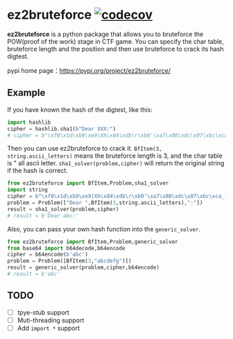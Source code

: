 # ez2bruteforce [![codecov](https://codecov.io/gh/syheliel/ez2bruteforce/branch/main/graph/badge.svg?token=CD20F10MRO)](https://codecov.io/gh/syheliel/ez2bruteforce)
**ez2bruteforce** is a python package that allows you to bruteforce the POW(proof of the work) stage in CTF game.
You can specify the char table, bruteforce length and the position and then use bruteforce to crack its hash digtest.

pypi home page：https://pypi.org/project/ez2bruteforce/



## Example
If you have known the hash of the digtest, like this:
```python
import hashlib
cipher = hashlib.sha1(b"Dear XXX:")
# cipher = b"\xf0\x1d\xb9\xe9|Xh\x84\xdb\r\xb0'\xa7\x80\xdc\x07\xbc\xca_`"
```

Then you can use ez2bruteforce to crack it.
`BfItem(3, string.ascii_letters)` means the bruteforce length is 3, and the char table is " all ascii letter.
`sha1_solver(problem,cipher)` will return the original string if the hash is correct.
```python
from ez2bruteforce import BfItem,Problem,sha1_solver
import string
cipher = b"\xf0\x1d\xb9\xe9|Xh\x84\xdb\r\xb0'\xa7\x80\xdc\x07\xbc\xca_`"
problem = Problem(["Dear ",BfItem(3,string.ascii_letters),":"])
result = sha1_solver(problem,cipher)
# result = b'Dear abc:'
```
Also, you can pass your own hash function into the `generic_solver`.
```python
from ez2bruteforce import BfItem,Problem,generic_solver
from base64 import b64decode,b64encode
cipher = b64encode(b'abc')
problem = Problem([BfItem(3,"abcdefg")])
result = generic_solver(problem,cipher,b64encode)
# result = b'abc'
```

## TODO
- [ ] tpye-stub support
- [ ] Muti-threading support
- [ ] Add `import *` support